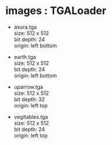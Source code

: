images : TGALoader
===============

- asura.tga <br/>
size: 512 x 512 <br/>
bit depth: 24 <br/>
origin: left bottom <br/>

- earth.tga <br/>
size: 512 x 512 <br/>
bit depth: 24 <br/>
origin: left bottom <br/>

- uparrow.tga <br/>
size: 512 x 512 <br/>
bit depth: 32 <br/>
origin: left top <br/>

- vegitables.tga <br/>
size: 512 x 512 <br/>
bit depth: 24 <br/>
origin: left top <br/>

